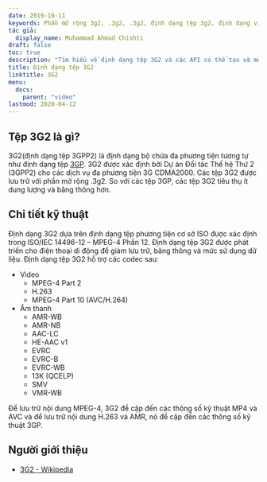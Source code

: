 ```yaml
---
date: 2019-10-11
keywords: Phần mở rộng 3g2, .3g2, .3g2, định dạng tệp 3g2, định dạng video
tác giả:
  display_name: Muhammad Ahmad Chishti
draft: false
toc: true
description: "Tìm hiểu về định dạng tệp 3G2 và các API có thể tạo và mở tệp 3G2."
title: Định dạng tệp 3G2
linktitle: 3G2
menu:
  docs:
    parent: "video"
lastmod: 2020-04-12
---
```


## Tệp 3G2 là gì? ##

3G2(định dạng tệp 3GPP2) là định dạng bộ chứa đa phương tiện tương tự như định dạng tệp [3GP](/vi/video/3gp/). 3G2 được xác định bởi Dự án Đối tác Thế hệ Thứ 2 (3GPP2) cho các dịch vụ đa phương tiện 3G CDMA2000. Các tệp 3G2 được lưu trữ với phần mở rộng .3g2. So với các tệp 3GP, các tệp 3G2 tiêu thụ ít dung lượng và băng thông hơn.

## Chi tiết kỹ thuật ##

Định dạng 3G2 dựa trên định dạng tệp phương tiện cơ sở ISO được xác định trong ISO/IEC 14496-12 – MPEG-4 Phần 12. Định dạng tệp 3G2 được phát triển cho điện thoại di động để giảm lưu trữ, băng thông và mức sử dụng dữ liệu. Định dạng tệp 3G2 hỗ trợ các codec sau:

- Video
  - MPEG-4 Part 2
  - H.263
  - MPEG-4 Part 10 (AVC/H.264)
- Âm thanh
  - AMR-WB
  - AMR-NB
  - AAC-LC
  - HE-AAC v1
  - EVRC
  - EVRC-B
  - EVRC-WB
  - 13K (QCELP)
  - SMV
  - VMR-WB

Để lưu trữ nội dung MPEG-4, 3G2 đề cập đến các thông số kỹ thuật MP4 và AVC và để lưu trữ nội dung H.263 và AMR, nó đề cập đến các thông số kỹ thuật 3GP.

## Người giới thiệu ##

- [3G2 - Wikipedia](https://en.wikipedia.org/wiki/3GP_and_3G2)

